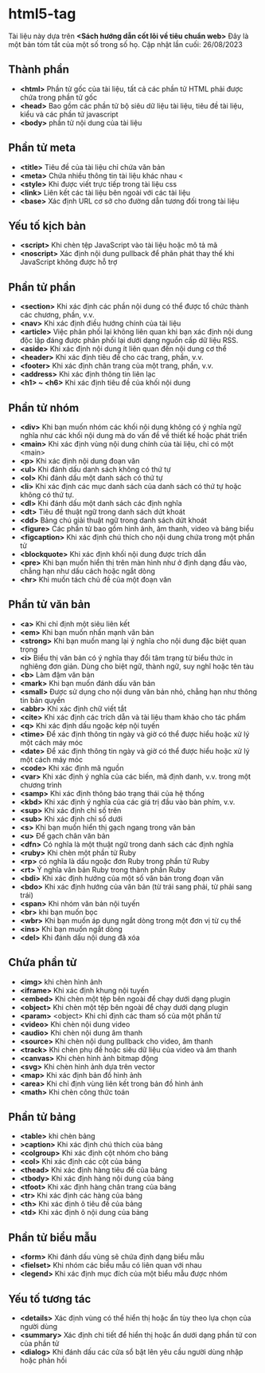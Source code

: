 # html5-tag

Tài liệu này dựa trên **&lt;Sách hướng dẫn cốt lõi về tiêu chuẩn web&gt;** Đây là một bản tóm tắt của một số trong số họ.
Cập nhật lần cuối: 26/08/2023

## Thành phần
* **&lt;html&gt;** Phần tử gốc của tài liệu, tất cả các phần tử HTML phải được chứa trong phần tử gốc
* **&lt;head&gt;** Bao gồm các phần tử bộ siêu dữ liệu tài liệu, tiêu đề tài liệu, kiểu và các phần tử javascript
* **&lt;body&gt;** phần tử nội dung của tài liệu

## Phần tử meta
* **&lt;title&gt;** Tiêu đề của tài liệu chỉ chứa văn bản
* **&lt;meta&gt;** Chứa nhiều thông tin tài liệu khác nhau &lt;
* **&lt;style&gt;** Khi được viết trực tiếp trong tài liệu css
* **&lt;link&gt;** Liên kết các tài liệu bên ngoài với các tài liệu
* **&lt;base&gt;** Xác định URL cơ sở cho đường dẫn tương đối trong tài liệu

## Yếu tố kịch bản
* **&lt;script&gt;** Khi chèn tệp JavaScript vào tài liệu hoặc mô tả mã
* **&lt;noscript&gt;** Xác định nội dung pullback để phân phát thay thế khi JavaScript không được hỗ trợ

## Phần tử phần
* **&lt;section&gt;** Khi xác định các phần nội dung có thể được tổ chức thành các chương, phần, v.v.
* **&lt;nav&gt;** Khi xác định điều hướng chính của tài liệu
* **&lt;article&gt;** Việc phân phối lại không liên quan khi bạn xác định nội dung độc lập đáng được phân phối lại dưới dạng nguồn cấp dữ liệu RSS.
* **&lt;aside&gt;** Khi xác định nội dung ít liên quan đến nội dung cơ thể
* **&lt;header&gt;** Khi xác định tiêu đề cho các trang, phần, v.v.
* **&lt;footer&gt;** Khi xác định chân trang của một trang, phần, v.v.
* **&lt;address&gt;** Khi xác định thông tin liên lạc
* **&lt;h1&gt; ~ &lt;h6&gt;** Khi xác định tiêu đề của khối nội dung

## Phần tử nhóm
* **&lt;div&gt;** Khi bạn muốn nhóm các khối nội dung không có ý nghĩa ngữ nghĩa như các khối nội dung mà do vấn đề về thiết kế hoặc phát triển
* **&lt;main&gt;** Khi xác định vùng nội dung chính của tài liệu, chỉ có một &lt;main&gt;
* **&lt;p&gt;** Khi xác định nội dung đoạn văn
* **&lt;ul&gt;** Khi đánh dấu danh sách không có thứ tự
* **&lt;ol&gt;** Khi đánh dấu một danh sách có thứ tự
* **&lt;li&gt;** Khi xác định các mục danh sách của danh sách có thứ tự hoặc không có thứ tự.
* **&lt;dl&gt;** Khi đánh dấu một danh sách các định nghĩa
* **&lt;dt&gt;** Tiêu đề thuật ngữ trong danh sách dứt khoát
* **&lt;dd&gt;** Bảng chú giải thuật ngữ trong danh sách dứt khoát
* **&lt;figure&gt;** Các phần tử bao gồm hình ảnh, âm thanh, video và bảng biểu
* **&lt;figcaption&gt;** Khi xác định chú thích cho nội dung chứa trong một phần tử
* **&lt;blockquote&gt;** Khi xác định khối nội dung được trích dẫn
* **&lt;pre&gt;** Khi bạn muốn hiển thị trên màn hình như ở định dạng đầu vào, chẳng hạn như dấu cách hoặc ngắt dòng
* **&lt;hr&gt;** Khi muốn tách chủ đề của một đoạn văn

## Phần tử văn bản
* **&lt;a&gt;** Khi chỉ định một siêu liên kết
* **&lt;em&gt;** Khi bạn muốn nhấn mạnh văn bản
* **&lt;strong&gt;** Khi bạn muốn mang lại ý nghĩa cho nội dung đặc biệt quan trọng
* **&lt;i&gt;** Biểu thị văn bản có ý nghĩa thay đổi tâm trạng từ biểu thức in nghiêng đơn giản. Dùng cho biệt ngữ, thành ngữ, suy nghĩ hoặc tên tàu
* **&lt;b&gt;** Làm đậm văn bản
* **&lt;mark&gt;** Khi bạn muốn đánh dấu văn bản
* **&lt;small&gt;** Được sử dụng cho nội dung văn bản nhỏ, chẳng hạn như thông tin bản quyền
* **&lt;abbr&gt;** Khi xác định chữ viết tắt
* **&lt;cite&gt;** Khi xác định các trích dẫn và tài liệu tham khảo cho tác phẩm
* **&lt;q&gt;** Khi xác định dấu ngoặc kép nội tuyến
* **&lt;time&gt;** Để xác định thông tin ngày và giờ có thể được hiểu hoặc xử lý một cách máy móc
* **&lt;date&gt;** Để xác định thông tin ngày và giờ có thể được hiểu hoặc xử lý một cách máy móc
* **&lt;code&gt;** Khi xác định mã nguồn
* **&lt;var&gt;** Khi xác định ý nghĩa của các biến, mã định danh, v.v. trong một chương trình
* **&lt;samp&gt;** Khi xác định thông báo trạng thái của hệ thống
* **&lt;kbd&gt;** Khi xác định ý nghĩa của các giá trị đầu vào bàn phím, v.v.
* **&lt;sup&gt;** Khi xác định chỉ số trên
* **&lt;sub&gt;** Khi xác định chỉ số dưới
* **&lt;s&gt;** Khi bạn muốn hiển thị gạch ngang trong văn bản
* **&lt;u&gt;** Để gạch chân văn bản
* **&lt;dfn&gt;** Có nghĩa là một thuật ngữ trong danh sách các định nghĩa
* **&lt;ruby&gt;** Khi chèn một phần tử Ruby
* **&lt;rp&gt;** có nghĩa là dấu ngoặc đơn Ruby trong phần tử Ruby
* **&lt;rt&gt;** Ý nghĩa văn bản Ruby trong thành phần Ruby
* **&lt;bdi&gt;** Khi xác định hướng của một số văn bản trong đoạn văn
* **&lt;bdo&gt;** Khi xác định hướng của văn bản (từ trái sang phải, từ phải sang trái)
* **&lt;span&gt;** Khi nhóm văn bản nội tuyến
* **&lt;br&gt;** khi bạn muốn bọc
* **&lt;wbr&gt;** Khi bạn muốn áp dụng ngắt dòng trong một đơn vị từ cụ thể
* **&lt;ins&gt;** Khi bạn muốn ngắt dòng
* **&lt;del&gt;** Khi đánh dấu nội dung đã xóa

## Chứa phần tử
* **&lt;img&gt;** khi chèn hình ảnh
* **&lt;iframe&gt;** Khi xác định khung nội tuyến
* **&lt;embed&gt;** Khi chèn một tệp bên ngoài để chạy dưới dạng plugin
* **&lt;object&gt;** Khi chèn một tệp bên ngoài để chạy dưới dạng plugin
* **&lt;param&gt;** &lt;object&gt; Khi chỉ định các tham số của một phần tử
* **&lt;video&gt;** Khi chèn nội dung video
* **&lt;audio&gt;** Khi chèn nội dung âm thanh
* **&lt;source&gt;** Khi chèn nội dung pullback cho video, âm thanh
* **&lt;track&gt;** Khi chèn phụ đề hoặc siêu dữ liệu của video và âm thanh
* **&lt;canvas&gt;** Khi chèn hình ảnh bitmap động
* **&lt;svg&gt;** Khi chèn hình ảnh dựa trên vector
* **&lt;map&gt;** Khi xác định bản đồ hình ảnh
* **&lt;area&gt;** Khi chỉ định vùng liên kết trong bản đồ hình ảnh
* **&lt;math&gt;** Khi chèn công thức toán

## Phần tử bảng
* **&lt;table&gt;** khi chèn bảng
* **&gt;caption&gt;** Khi xác định chú thích của bảng
* **&lt;colgroup&gt;** Khi xác định cột nhóm cho bảng
* **&lt;col&gt;** Khi xác định các cột của bảng
* **&lt;thead&gt;** Khi xác định hàng tiêu đề của bảng
* **&lt;tbody&gt;** Khi xác định hàng nội dung của bảng
* **&lt;tfoot&gt;** Khi xác định hàng chân trang của bảng
* **&lt;tr&gt;** Khi xác định các hàng của bảng
* **&lt;th&gt;** Khi xác định ô tiêu đề của bảng
* **&lt;td&gt;** Khi xác định ô nội dung của bảng

## Phần tử biểu mẫu
* **&lt;form&gt;** Khi đánh dấu vùng sẽ chứa định dạng biểu mẫu
* **&lt;fielset&gt;** Khi nhóm các biểu mẫu có liên quan với nhau
* **&lt;legend&gt;** Khi xác định mục đích của một biểu mẫu được nhóm

## Yếu tố tương tác
* **&lt;details&gt;** Xác định vùng có thể hiển thị hoặc ẩn tùy theo lựa chọn của người dùng
* **&lt;summary&gt;** Xác định chi tiết để hiển thị hoặc ẩn dưới dạng phần tử con của phần tử
* **&lt;dialog&gt;** Khi đánh dấu các cửa sổ bật lên yêu cầu người dùng nhập hoặc phản hồi

